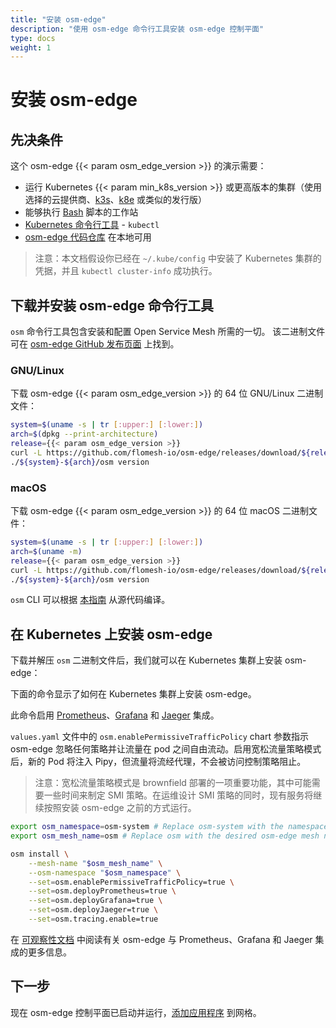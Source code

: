 ```yaml
---
title: "安装 osm-edge"
description: "使用 osm-edge 命令行工具安装 osm-edge 控制平面"
type: docs
weight: 1
---
```


# 安装 osm-edge

## 先决条件

这个 osm-edge {{< param osm_edge_version >}} 的演示需要：
  - 运行 Kubernetes {{< param min_k8s_version >}} 或更高版本的集群（使用选择的云提供商、[k3s](https://k3s.io)、[k8e](https://getk8e.com) 或类似的发行版）
  - 能够执行 [Bash](https://en.wikipedia.org/wiki/Bash_(Unix_shell)) 脚本的工作站
  - [Kubernetes 命令行工具](https://kubernetes.io/docs/tasks/tools/#kubectl) - `kubectl`
  - [osm-edge 代码仓库](https://github.com/flomesh-io/osm-edge) 在本地可用
  
> 注意：本文档假设你已经在 `~/.kube/config` 中安装了 Kubernetes 集群的凭据，并且 `kubectl cluster-info` 成功执行。

## 下载并安装 osm-edge 命令行工具

`osm` 命令行工具包含安装和配置 Open Service Mesh 所需的一切。
该二进制文件可在 [osm-edge GitHub 发布页面](https://github.com/flomesh-io/osm-edge/releases) 上找到。

### GNU/Linux

下载 osm-edge {{< param osm_edge_version >}} 的 64 位 GNU/Linux 二进制文件：

```bash
system=$(uname -s | tr [:upper:] [:lower:])
arch=$(dpkg --print-architecture)
release={{< param osm_edge_version >}}
curl -L https://github.com/flomesh-io/osm-edge/releases/download/${release}/osm-edge-${release}-${system}-${arch}.tar.gz | tar -vxzf -
./${system}-${arch}/osm version
```

### macOS

下载 osm-edge {{< param osm_edge_version >}} 的 64 位 macOS 二进制文件：

```bash
system=$(uname -s | tr [:upper:] [:lower:])
arch=$(uname -m)
release={{< param osm_edge_version >}}
curl -L https://github.com/flomesh-io/osm-edge/releases/download/${release}/osm-edge-${release}-${system}-${arch}.tar.gz | tar -vxzf -
./${system}-${arch}/osm version
```

`osm` CLI 可以根据 [本指南](/docs/guides/cli) 从源代码编译。

## 在 Kubernetes 上安装 osm-edge

下载并解压 `osm` 二进制文件后，我们就可以在 Kubernetes 集群上安装 osm-edge：

下面的命令显示了如何在 Kubernetes 集群上安装 osm-edge。

此命令启用 [Prometheus](https://github.com/prometheus/prometheus)、[Grafana](https://github.com/grafana/grafana) 和 [Jaeger](https://github.com/jaegertracing/jaeger) 集成。

`values.yaml` 文件中的 `osm.enablePermissiveTrafficPolicy` chart 参数指示 osm-edge 忽略任何策略并让流量在 pod 之间自由流动。启用宽松流量策略模式后，新的 Pod 将注入 Pipy，但流量将流经代理，不会被访问控制策略阻止。

> 注意：宽松流量策略模式是 brownfield 部署的一项重要功能，其中可能需要一些时间来制定 SMI 策略。在运维设计 SMI 策略的同时，现有服务将继续按照安装 osm-edge 之前的方式运行。

```bash
export osm_namespace=osm-system # Replace osm-system with the namespace where osm-edge will be installed
export osm_mesh_name=osm # Replace osm with the desired osm-edge mesh name

osm install \
    --mesh-name "$osm_mesh_name" \
    --osm-namespace "$osm_namespace" \
    --set=osm.enablePermissiveTrafficPolicy=true \
    --set=osm.deployPrometheus=true \
    --set=osm.deployGrafana=true \
    --set=osm.deployJaeger=true \
    --set=osm.tracing.enable=true
```

在 [可观察性文档](/docs/guides/observability/) 中阅读有关 osm-edge 与 Prometheus、Grafana 和 Jaeger 集成的更多信息。

## 下一步

现在 osm-edge 控制平面已启动并运行，[添加应用程序](/docs/getting_started/install_apps/) 到网格。